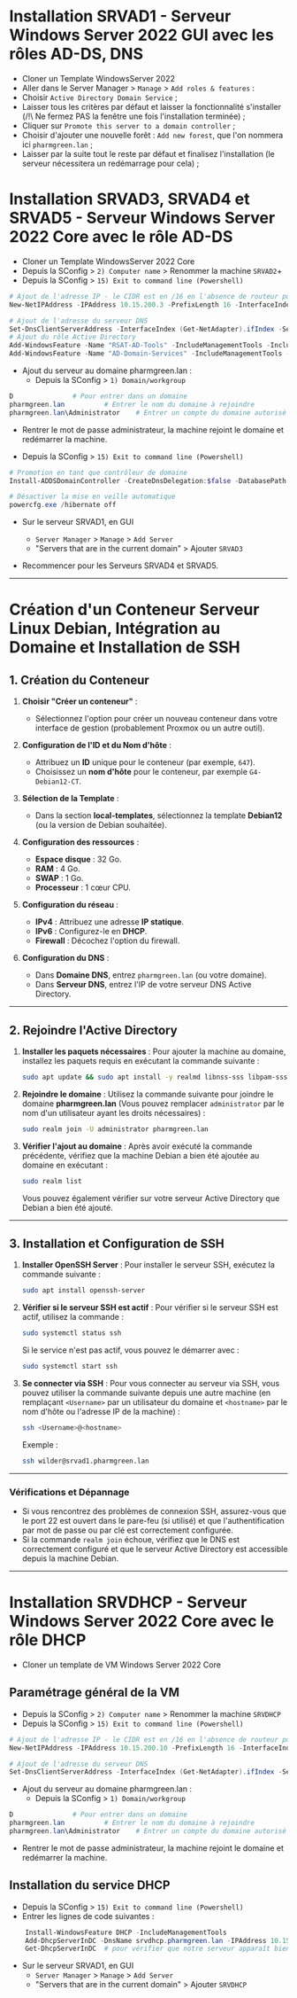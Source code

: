 # Installation SRVAD1 - Serveur Windows Server 2022 GUI avec les rôles AD-DS, DNS
- Cloner un Template WindowsServer 2022
- Aller dans le Server Manager > `Manage` > `Add roles & features` :
- Choisir `Active Directory Domain Service` ;
- Laisser tous les critères par défaut et laisser la fonctionnalité s'installer (/!\ Ne fermez PAS la fenêtre une fois l'installation terminée) ;
- Cliquer sur `Promote this server to a domain controller` ;
- Choisir d'ajouter une nouvelle forêt : `Add new forest`, que l'on nommera ici `pharmgreen.lan` ;
- Laisser par la suite tout le reste par défaut et finalisez l'installation (le serveur nécessitera un redémarrage pour cela) ;

# Installation SRVAD3, SRVAD4 et SRVAD5 - Serveur Windows Server 2022 Core avec le rôle AD-DS
- Cloner un Template WindowsServer 2022 Core
- Depuis la SConfig > `2) Computer name` > Renommer la machine `SRVAD2`+
- Depuis la SConfig > `15) Exit to command line (Powershell)`
``` Powershell
# Ajout de l'adresse IP - le CIDR est en /16 en l'absence de routeur pour atteindre la passerelle par défaut
New-NetIPAddress -IPAddress 10.15.200.3 -PrefixLength 16 -InterfaceIndex (Get-NetAdapter).ifIndex -DefaultGateway 10.15.255.254

# Ajout de l'adresse du serveur DNS
Set-DnsClientServerAddress -InterfaceIndex (Get-NetAdapter).ifIndex -ServerAddresses ("10.15.200.1")
# Ajout du rôle Active Directory
Add-WindowsFeature -Name "RSAT-AD-Tools" -IncludeManagementTools -IncludeAllSubFeature
Add-WindowsFeature -Name "AD-Domain-Services" -IncludeManagementTools -IncludeAllSubFeature

```
- Ajout du serveur au domaine pharmgreen.lan :
	-  Depuis la SConfig > `1) Domain/workgroup`
``` Powershell
D				# Pour entrer dans un domaine
pharmgreen.lan			# Entrer le nom du domaine à rejoindre
pharmgreen.lan\Administrator	# Entrer un compte du domaine autorisé à nous y ajouter
```
- Rentrer le mot de passe administrateur, la machine rejoint le domaine et redémarrer la machine.

- Depuis la SConfig > `15) Exit to command line (Powershell)`
``` Powershell
# Promotion en tant que contrôleur de domaine
Install-ADDSDomainController -CreateDnsDelegation:$false -DatabasePath 'C:\Windows\NTDS' -DomainName 'pharmgreen.lan' -SysvolPath 'C:\Windows\SYSVOL' -Credential (Get-Credential "pharmgreen.lan\administrator")

# Désactiver la mise en veille automatique
powercfg.exe /hibernate off
```

- Sur le serveur SRVAD1, en GUI
  - `Server Manager` > `Manage` > `Add Server`
  - "Servers that are in the current domain" > Ajouter `SRVAD3`

- Recommencer pour les Serveurs SRVAD4 et SRVAD5.

---

# Création d'un Conteneur Serveur Linux Debian, Intégration au Domaine et Installation de SSH

## 1. Création du Conteneur

1. **Choisir "Créer un conteneur"** :
   - Sélectionnez l'option pour créer un nouveau conteneur dans votre interface de gestion (probablement Proxmox ou un autre outil).

2. **Configuration de l'ID et du Nom d'hôte** :
   - Attribuez un **ID** unique pour le conteneur (par exemple, `647`).
   - Choisissez un **nom d'hôte** pour le conteneur, par exemple `G4-Debian12-CT`.

3. **Sélection de la Template** :
   - Dans la section **local-templates**, sélectionnez la template **Debian12** (ou la version de Debian souhaitée).

4. **Configuration des ressources** :
   - **Espace disque** : 32 Go.
   - **RAM** : 4 Go.
   - **SWAP** : 1 Go.
   - **Processeur** : 1 cœur CPU.

5. **Configuration du réseau** :
   - **IPv4** : Attribuez une adresse **IP statique**.
   - **IPv6** : Configurez-le en **DHCP**.
   - **Firewall** : Décochez l'option du firewall.

6. **Configuration du DNS** :
   - Dans **Domaine DNS**, entrez `pharmgreen.lan` (ou votre domaine).
   - Dans **Serveur DNS**, entrez l'IP de votre serveur DNS Active Directory.

---

## 2. Rejoindre l'Active Directory

1. **Installer les paquets nécessaires** :
   Pour ajouter la machine au domaine, installez les paquets requis en exécutant la commande suivante :
   ```bash
   sudo apt update && sudo apt install -y realmd libnss-sss libpam-sss sssd sssd-tools adcli samba-common-bin oddjob oddjob-mkhomedir packagekit
   ```

2. **Rejoindre le domaine** :
   Utilisez la commande suivante pour joindre le domaine **pharmgreen.lan** (Vous pouvez remplacer `administrator` par le nom d'un utilisateur ayant les droits nécessaires) :
   ```bash
   sudo realm join -U administrator pharmgreen.lan
   ```

3. **Vérifier l'ajout au domaine** :
   Après avoir exécuté la commande précédente, vérifiez que la machine Debian a bien été ajoutée au domaine en exécutant :
   ```bash
   sudo realm list
   ```
   Vous pouvez également vérifier sur votre serveur Active Directory que Debian a bien été ajouté.

---

## 3. Installation et Configuration de SSH

1. **Installer OpenSSH Server** :
   Pour installer le serveur SSH, exécutez la commande suivante :
   ```bash
   sudo apt install openssh-server
   ```

2. **Vérifier si le serveur SSH est actif** :
   Pour vérifier si le serveur SSH est actif, utilisez la commande :
   ```bash
   sudo systemctl status ssh
   ```
   Si le service n'est pas actif, vous pouvez le démarrer avec :
   ```bash
   sudo systemctl start ssh
   ```

3. **Se connecter via SSH** :
   Pour vous connecter au serveur via SSH, vous pouvez utiliser la commande suivante depuis une autre machine (en remplaçant `<Username>` par un utilisateur du domaine et `<hostname>` par le nom d'hôte ou l'adresse IP de la machine) :
   ```bash
   ssh <Username>@<hostname>
   ```
   Exemple :
   ```bash
   ssh wilder@srvad1.pharmgreen.lan
   ```

---

### Vérifications et Dépannage

- Si vous rencontrez des problèmes de connexion SSH, assurez-vous que le port 22 est ouvert dans le pare-feu (si utilisé) et que l'authentification par mot de passe ou par clé est correctement configurée.
- Si la commande `realm join` échoue, vérifiez que le DNS est correctement configuré et que le serveur Active Directory est accessible depuis la machine Debian.

---

# Installation SRVDHCP - Serveur Windows Server 2022 Core avec le rôle DHCP
- Cloner un template de VM Windows Server 2022 Core
## Paramétrage général de la VM
- Depuis la SConfig > `2) Computer name` > Renommer la machine `SRVDHCP`
- Depuis la SConfig > `15) Exit to command line (Powershell)`
``` Powershell
# Ajout de l'adresse IP - le CIDR est en /16 en l'absence de routeur pour atteindre la passerelle par défaut
New-NetIPAddress -IPAddress 10.15.200.10 -PrefixLength 16 -InterfaceIndex (Get-NetAdapter).ifIndex -DefaultGateway 10.15.255.254

# Ajout de l'adresse du serveur DNS
Set-DnsClientServerAddress -InterfaceIndex (Get-NetAdapter).ifIndex -ServerAddresses ("10.15.200.1")
```
- Ajout du serveur au domaine pharmgreen.lan :
	-  Depuis la SConfig > `1) Domain/workgroup`
``` Powershell
D				# Pour entrer dans un domaine
pharmgreen.lan			# Entrer le nom du domaine à rejoindre
pharmgreen.lan\Administrator	# Entrer un compte du domaine autorisé à nous y ajouter
```
- Rentrer le mot de passe administrateur, la machine rejoint le domaine et redémarrer la machine.


## Installation du service DHCP
- Depuis la SConfig > `15) Exit to command line (Powershell)`
- Entrer les lignes de code suivantes :
``` Powershell
	Install-WindowsFeature DHCP -IncludeManagementTools
	Add-DhcpServerInDC -DnsName srvdhcp.pharmgreen.lan -IPAddress 10.15.200.10
	Get-DhcpServerInDC	# pour vérifier que notre serveur apparaît bien comme Serveur DHCP du domaine
```
- Sur le serveur SRVAD1, en GUI
  - `Server Manager` > `Manage` > `Add Server`
  - "Servers that are in the current domain" > Ajouter `SRVDHCP`
